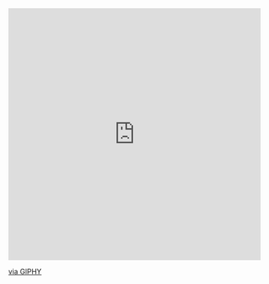 <div style="width:100%;height:0;padding-bottom:100%;position:relative;"><iframe src="https://giphy.com/embed/nFLW7PNGgN3lI68rdv" width="100%" height="100%" style="position:absolute" frameBorder="0" class="giphy-embed" allowFullScreen></iframe></div><p><a href="https://giphy.com/gifs/PembeThePinkCat-cute-pembe-the-pink-cat-nFLW7PNGgN3lI68rdv">via GIPHY</a></p>
